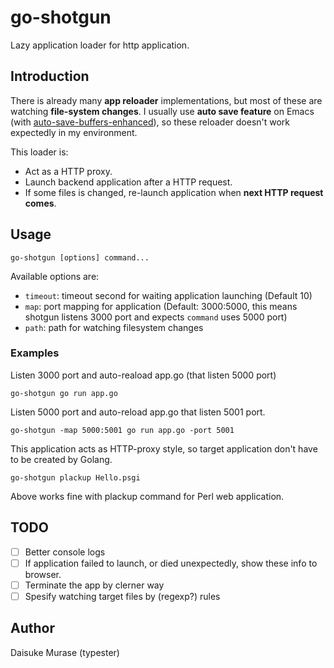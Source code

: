# go-shotgun

Lazy application loader for http application.

## Introduction

There is already many **app reloader** implementations, but most of these are watching **file-system changes**.
I usually use **auto save feature** on Emacs (with [auto-save-buffers-enhanced](https://github.com/kentaro/auto-save-buffers-enhanced)), so these reloader doesn't work expectedly in my environment.

This loader is:

* Act as a HTTP proxy.
* Launch backend application after a HTTP request.
* If some files is changed, re-launch application when **next HTTP request comes**.

## Usage

```
go-shotgun [options] command...
```

Available options are:

* `timeout`: timeout second for waiting application launching (Default 10)
* `map`: port mapping for application (Default: 3000:5000, this means shotgun listens 3000 port and expects `command` uses 5000 port)
* `path`: path for watching filesystem changes

### Examples

Listen 3000 port and auto-reaload app.go (that listen 5000 port)

```
go-shotgun go run app.go
```

Listen 5000 port and auto-reload app.go that listen 5001 port.

```
go-shotgun -map 5000:5001 go run app.go -port 5001
```

This application acts as HTTP-proxy style, so target application don't have to be created by Golang.

```
go-shotgun plackup Hello.psgi
```

Above works fine with plackup command for Perl web application.

## TODO

- [ ] Better console logs
- [ ] If application failed to launch, or died unexpectedly, show these info to browser.
- [ ] Terminate the app by clerner way
- [ ] Spesify watching target files by (regexp?) rules

## Author

Daisuke Murase (typester)





